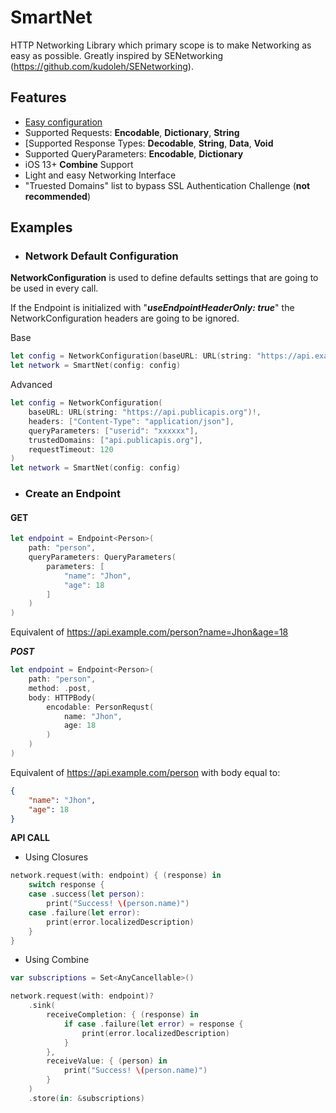 # SmartNet
HTTP Networking Library which primary scope is to make Networking as easy as possible.
Greatly inspired by SENetworking (https://github.com/kudoleh/SENetworking).

## Features

- [Easy configuration](#network-configuration)
- Supported Requests:  **Encodable**, **Dictionary**, **String**
- [Supported Response Types: **Decodable**, **String**, **Data**, **Void**
- Supported QueryParameters: **Encodable**, **Dictionary**
- iOS 13+ **Combine** Support
- Light and easy Networking Interface
- "Truested Domains" list to bypass SSL Authentication Challenge (**not recommended**)

## Examples

- ### Network Default Configuration

**NetworkConfiguration** is used to define defaults settings that are going to be used in every call. 

If the Endpoint is initialized with "***useEndpointHeaderOnly: true***" the NetworkConfiguration headers are going to be ignored.

Base
```swift
let config = NetworkConfiguration(baseURL: URL(string: "https://api.example.com")!)
let network = SmartNet(config: config)
```

Advanced
```swift
let config = NetworkConfiguration(
    baseURL: URL(string: "https://api.publicapis.org")!,
    headers: ["Content-Type": "application/json"],
    queryParameters: ["userid": "xxxxxx"],
    trustedDomains: ["api.publicapis.org"],
    requestTimeout: 120
)
let network = SmartNet(config: config)
```

- ### Create an Endpoint

#### GET

```swift
let endpoint = Endpoint<Person>(
    path: "person",
    queryParameters: QueryParameters(
        parameters: [
            "name": "Jhon", 
            "age": 18
        ]
    )
)
```
Equivalent of https://api.example.com/person?name=Jhon&age=18


***POST***
```swift
let endpoint = Endpoint<Person>(
    path: "person",
    method: .post,
    body: HTTPBody(
        encodable: PersonRequst(
            name: "Jhon",
            age: 18
        )
    )
)
```
Equivalent of https://api.example.com/person with body equal to:

```json
{
    "name": "Jhon",
    "age": 18
}
```

**API CALL**

- Using Closures

```swift
network.request(with: endpoint) { (response) in
    switch response {
    case .success(let person):
        print("Success! \(person.name)")
    case .failure(let error):
        print(error.localizedDescription)
    }
}
```

- Using Combine

```swift
var subscriptions = Set<AnyCancellable>()

network.request(with: endpoint)?
    .sink(
        receiveCompletion: { (response) in
            if case .failure(let error) = response {
                print(error.localizedDescription)
            }
        },
        receiveValue: { (person) in
            print("Success! \(person.name)")
        }
    )
    .store(in: &subscriptions)
```

